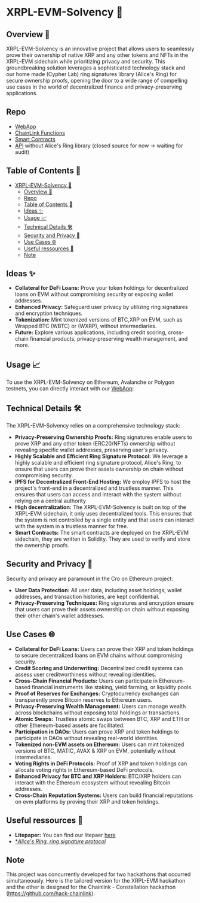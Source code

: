 # XRPL-EVM-Solvency 🚀  

## Overview 🌟  

XRPL-EVM-Solvency is an innovative project that allows users to seamlessly prove their ownership of native XRP and any other tokens and NFTs in the XRPL-EVM sidechain while prioritizing privacy and security. This groundbreaking solution leverages a sophisticated technology stack and our home made (Cypher Lab) ring signatures library (Alice's Ring) for secure ownership proofs, opening the door to a wide range of compelling use cases in the world of decentralized finance and privacy-preserving applications.  

## Repo

- [WebApp](https://github.com/hack-chainlink/WebApp)
- [ChainLink Functions](https://github.com/hack-chainlink/chainlink-functions-call)   
- [Smart Contracts](https://github.com/hack-chainlink/contracts)
- [API](https://github.com/hack-chainlink/API) without Alice's Ring library (closed source for now -> waiting for audit)

## Table of Contents 📑

- [XRPL-EVM-Solvency 🚀](#xrpl-evm-solvency-)
  - [Overview 🌟](#overview-)
  - [Repo](#repo)
  - [Table of Contents 📑](#table-of-contents-)
  - [Ideas ✨](#ideas-)
  - [Usage 📈](#usage-)
  - [Technical Details 🛠️](#technical-details-️)
  - [Security and Privacy 🔐](#security-and-privacy-)
  - [Use Cases 🌐](#use-cases-)
  - [Useful ressources 📜](#useful-ressources-)
  - [Note](#note)

## Ideas ✨  

- **Collateral for DeFi Loans:** Prove your token holdings for decentralized loans on EVM without compromising security or exposing wallet addresses.  
- **Enhanced Privacy:** Safeguard user privacy by utilizing ring signatures and encryption techniques.   
- **Tokenization:** Mint tokenized versions of BTC,XRP on EVM, such as Wrapped BTC (WBTC) or (WXRP), without intermediaries.  
- **Future:** Explore various applications, including credit scoring, cross-chain financial products, privacy-preserving wealth management, and more.  

## Usage 📈

To use the XRPL-EVM-Solvency on Ethereum, Avalanche or Polygon testnets, you can directly interact with our [WebApp](https://web-app-chainlink-hack.vercel.app/):  


## Technical Details 🛠️

The XRPL-EVM-Solvency relies on a comprehensive technology stack:

- **Privacy-Preserving Ownership Proofs:** Ring signatures enable users to prove XRP and any other token (ERC20/NFTs) ownership without revealing specific wallet addresses, preserving user's privacy.
- **Highly Scalable and Efficient Ring Signature Protocol:** We leverage a highly scalable and efficient ring signature protocol, Alice's Ring, to ensure that users can prove their assets ownership on chain without compromising security.
- **IPFS for Decentralized Front-End Hosting:** We employ IPFS to host the project's front-end in a decentralized and trustless manner. This ensures that users can access and interact with the system without relying on a central authority
- **High decentralization:** The XRPL-EVM-Solvency is built on top of the XRPL-EVM sidechain, it only uses decentralized tools. This ensures that the system is not controlled by a single entity and that users can interact with the system in a trustless manner for free.
- **Smart Contracts:** The smart contracts are deployed on the XRPL-EVM sidechain, they are written in Solidity. They are used to verify and store the ownership proofs.

## Security and Privacy 🔐

Security and privacy are paramount in the Cro on Ethereum project:

- **User Data Protection:** All user data, including asset holdings, wallet addresses, and transaction histories, are kept confidential.
- **Privacy-Preserving Techniques:** Ring signatures and encryption ensure that users can prove their assets ownership on chain without exposing their other chain's wallet addresses.

## Use Cases 🌐  

- **Collateral for DeFi Loans:** Users can prove their XRP and token holdings to secure decentralized loans on EVM chains without compromising security.
- **Credit Scoring and Underwriting:** Decentralized credit systems can assess user creditworthiness without revealing identities.
- **Cross-Chain Financial Products:** Users can participate in Ethereum-based financial instruments like staking, yield farming, or liquidity pools.
- **Proof of Reserves for Exchanges:** Cryptocurrency exchanges can transparently prove Bitcoin reserves to Ethereum users.
- **Privacy-Preserving Wealth Management:** Users can manage wealth across blockchains without exposing total holdings or transactions.
- **Atomic Swaps:** Trustless atomic swaps between BTC, XRP and ETH or other Ethereum-based assets are facilitated.
- **Participation in DAOs:** Users can prove XRP and token holdings to participate in DAOs without revealing real-world identities.
- **Tokenized non-EVM assets on Ethereum:** Users can mint tokenized versions of BTC, MATIC, AVAX & XRP on EVM, potentially without intermediaries.
- **Voting Rights in DeFi Protocols:** Proof of XRP and token holdings can allocate voting rights in Ethereum-based DeFi protocols.
- **Enhanced Privacy for BTC and XRP Holders:** BTC/XRP holders can interact with the Ethereum ecosystem without revealing Bitcoin addresses.
- **Cross-Chain Reputation Systems:** Users can build financial reputations on evm platforms by proving their XRP and token holdings.

## Useful ressources 📜

- **Litepaper:** You can find our litepaer [here](https://github.com/hack-chainlink/.github/blob/main/CRP%20Lightpaper.pdf)
- [**Alice's Ring, ring signature protocol*](https://www.cypherlab.fr/alices-ring)

## Note

This project was concurrently developed for two hackathons that occurred simultaneously. Here is the tailored version for the XRPL-EVM hackathon and the other is designed for the Chainlink - Constellation hackathon (https://github.com/hack-chainlink).
